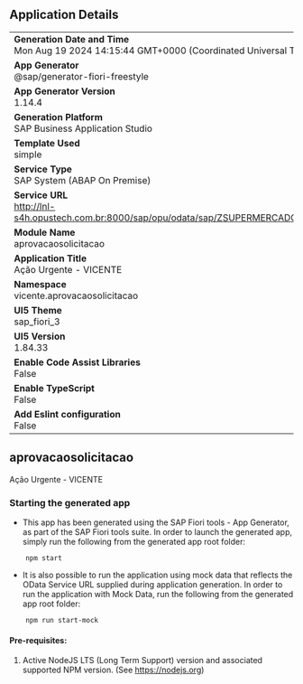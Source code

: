 ## Application Details
|               |
| ------------- |
|**Generation Date and Time**<br>Mon Aug 19 2024 14:15:44 GMT+0000 (Coordinated Universal Time)|
|**App Generator**<br>@sap/generator-fiori-freestyle|
|**App Generator Version**<br>1.14.4|
|**Generation Platform**<br>SAP Business Application Studio|
|**Template Used**<br>simple|
|**Service Type**<br>SAP System (ABAP On Premise)|
|**Service URL**<br>http://lnl-s4h.opustech.com.br:8000/sap/opu/odata/sap/ZSUPERMERCADO_CV_SRV_01|
|**Module Name**<br>aprovacaosolicitacao|
|**Application Title**<br>Ação Urgente - VICENTE|
|**Namespace**<br>vicente.aprovacaosolicitacao|
|**UI5 Theme**<br>sap_fiori_3|
|**UI5 Version**<br>1.84.33|
|**Enable Code Assist Libraries**<br>False|
|**Enable TypeScript**<br>False|
|**Add Eslint configuration**<br>False|

## aprovacaosolicitacao

Ação Urgente - VICENTE

### Starting the generated app

-   This app has been generated using the SAP Fiori tools - App Generator, as part of the SAP Fiori tools suite.  In order to launch the generated app, simply run the following from the generated app root folder:

```
    npm start
```

- It is also possible to run the application using mock data that reflects the OData Service URL supplied during application generation.  In order to run the application with Mock Data, run the following from the generated app root folder:

```
    npm run start-mock
```

#### Pre-requisites:

1. Active NodeJS LTS (Long Term Support) version and associated supported NPM version.  (See https://nodejs.org)


